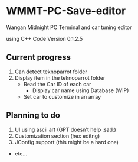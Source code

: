 # WMMT-PC-Save-editor
Wangan Midnight PC Terminal and car tuning editor 

using C++ Code Version 0.1.2.5

## Current progress
  1. Can detect teknoparrot folder
  2. Display item in the teknoparrot folder
      - Read the Car ID of each car
        - Display car name using Database (WIP)
      - Set car to customize in an array

## Planning to do
  1. UI using ascii art (GPT doesn't help :sad:)
  2. Customization section (hex editng)
  3. JConfig support (this might be a hard one)
  - etc...
